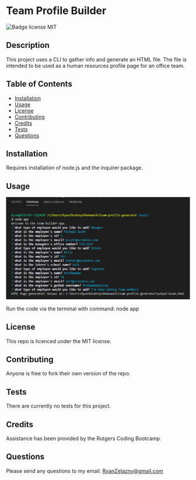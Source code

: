 # Team Profile Builder
![Badge license MIT](https://img.shields.io/badge/license-MIT-green)

## Description 

This project uses a CLI to gather info and generate an HTML file. The file is intended to be used as a human resources profile page for an office team. 

## Table of Contents

* [Installation](#installation)
* [Usage](#usage)
* [License](#license)
* [Contributing](#contributing)
* [Credits](#credits)
* [Tests](#tests)
* [Questions](#questions)


## Installation

Requires installation of node.js and the inquirer package.

## Usage 

![Image of team profile builder](https://github.com/rzelazny/team-profile-generator/blob/main/assets/images/teamBuilderDemo.png)

Run the code via the terminal with command: node app

## License

This repo is licenced under the MIT license.

## Contributing

Anyone is free to fork their own version of the repo.

## Tests

There are currently no tests for this project.

## Credits

Assistance has been provided by the Rutgers Coding Bootcamp.

## Questions

Please send any questions to my email: <RyanZelazny@gmail.com>
